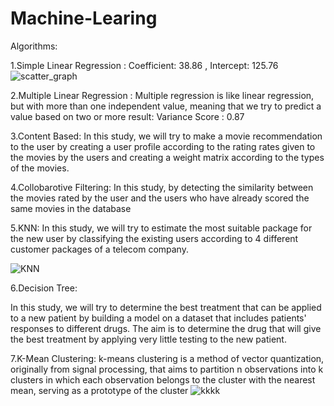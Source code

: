 # Machine-Learing
Algorithms:


1.Simple Linear Regression :
Coefficient: 38.86 ,
Intercept: 125.76
![scatter_graph](https://github.com/lyamann001/Machine-Learing/assets/60852845/abdcb1c3-f2ca-46ac-9267-752e3c6d33b4)

2.Multiple Linear Regression : 
Multiple regression is like linear regression, but with more than one independent value, meaning that we try to predict a value based on two or more 
result: Variance Score : 0.87

3.Content Based:
In this study, we will try to make a movie recommendation to the user by creating a user profile according to the rating rates given to the movies by the users and creating a weight matrix according to the types of the movies.


4.Collobarotive Filtering:
In this study, by detecting the similarity between the movies rated by the user and the users who have already scored the same movies in the database

5.KNN:
In this study, we will try to estimate the most suitable package for the new user by classifying the existing users according to 4 different customer packages of a telecom company.

![KNN](https://github.com/lyamann001/Machine-Learing/assets/60852845/9036f243-3737-4a7d-860c-58f2e714d0e2)

6.Decision Tree:

In this study, we will try to determine the best treatment that can be applied to a new patient by building a model on a dataset that includes patients' responses to different drugs. The aim is to determine the drug that will give the best treatment by applying very little testing to the new patient.

7.K-Mean Clustering:
k-means clustering is a method of vector quantization, originally from signal processing, that aims to partition n observations into k clusters in which each observation belongs to the cluster with the nearest mean, serving as a prototype of the cluster
![kkkk](https://github.com/lyamann001/Machine-Learing/assets/60852845/36da0e67-366b-46e2-b1bd-66da8b2fda81)


